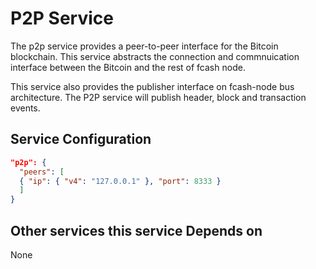# P2P Service

The p2p service provides a peer-to-peer interface for the Bitcoin blockchain. This service abstracts the connection and commnuication interface between the Bitcoin and the rest of fcash node.


This service also provides the publisher interface on fcash-node bus architecture. The P2P service will publish header, block and transaction events.

## Service Configuration

```json
"p2p": {
  "peers": [
  { "ip": { "v4": "127.0.0.1" }, "port": 8333 }
  ]
}
```

## Other services this service Depends on

None

